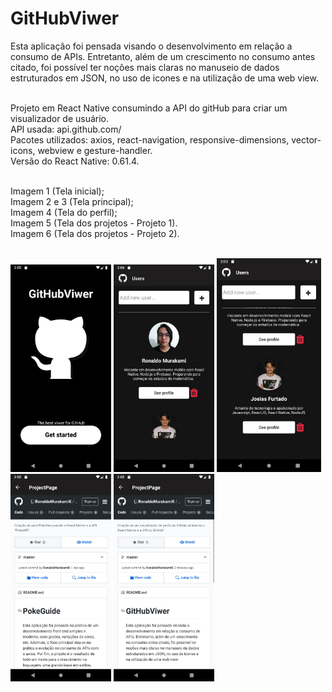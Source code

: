 # GitHubViwer

Esta aplicação foi pensada visando o desenvolvimento em relação a consumo de APIs. Entretanto, além de um crescimento no consumo antes citado, foi possível ter noções mais claras no manuseio de dados estruturados em JSON, no uso de icones e na utilização de uma web view. <br/><br/>

Projeto em React Native consumindo a API do gitHub para criar um visualizador de usuário.<br/> 
API usada: api.github.com/<br/>
Pacotes utilizados: axios, react-navigation, responsive-dimensions, vector-icons, webview e gesture-handler.<br/>
Versão do React Native: 0.61.4.<br/><br/>

Imagem 1 (Tela inicial);<br/>
Imagem 2 e 3 (Tela principal);<br/>
Imagem 4 (Tela do perfil);<br/>
Imagem 5 (Tela dos projetos - Projeto 1).<br/>
Imagem 6 (Tela dos projetos - Projeto 2).<br/><br/>


<img src="./screenshots/Screenshot_1577152933.png" width="32%" height="32%"/>       <img src="./screenshots/Screenshot_1577153078.png" width="32%" height="32%"/>      <img src="./screenshots/Screenshot_1577153022.png" width="33%" height="33%"/>      <img src="./screenshots/Screenshot_1577152958.png" width="32%" height="32%"/>      <img src="./screenshots/Screenshot_1577152964.png" width="32%" height="32%"/>
